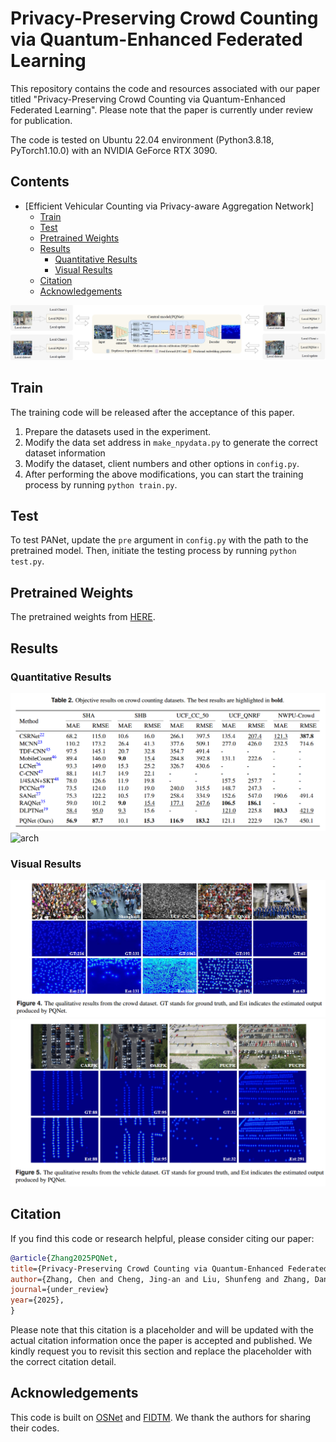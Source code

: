 # Privacy-Preserving Crowd Counting via Quantum-Enhanced Federated Learning

This repository contains the code and resources associated with our paper titled "Privacy-Preserving Crowd Counting via Quantum-Enhanced Federated Learning". Please note that the paper is currently under review for publication.

The code is tested on Ubuntu 22.04 environment (Python3.8.18, PyTorch1.10.0) with an NVIDIA GeForce RTX 3090.

## Contents

- [Efficient Vehicular Counting via Privacy-aware Aggregation Network]
  - [Train](#train)
  - [Test](#test)
  - [Pretrained Weights](#pretrained-weights)
  - [Results](#results)
    - [Quantitative Results](#quantitative-results)
    - [Visual Results](#visual-results)
  - [Citation](#citation)
  - [Acknowledgements](#acknowledgements)



![arch](Fig/framework.jpg)

## Train
The training code will be released after the acceptance of this paper.

1. Prepare the datasets used in the experiment.
2. Modify the data set address in `make_npydata.py` to generate the correct dataset information
3. Modify the dataset, client numbers and other options in `config.py`.
4. After performing the above modifications, you can start the training process by running `python train.py`.

## Test

To test PANet, update the `pre` argument in `config.py` with the path to the pretrained model. Then, initiate the testing process by running `python test.py`.

## Pretrained Weights

The pretrained weights from [HERE](https://1drv.ms/f/s!Aj_OLJKSpsndgSyOIsviAZdU9fp2?e=gcCmNu).

## Results

### Quantitative Results

![arch](Fig/crowd1.jpg)
![arch](Fig/vehicle1.jpg)

### Visual Results

![arch](Fig/crowd2.jpg)
![arch](Fig/vehicle2.jpg)


## Citation

If you find this code or research helpful, please consider citing our paper:

```BibTeX
@article{Zhang2025PQNet,
title={Privacy-Preserving Crowd Counting via Quantum-Enhanced Federated Learning},
author={Zhang, Chen and Cheng, Jing-an and Liu, Shunfeng and Zhang, Dan and Li, Qilei and Gao, Mingliang},
journal={under_review}
year={2025},
}
```
Please note that this citation is a placeholder and will be updated with the actual citation information once the paper is accepted and published. We kindly request you to revisit this section and replace the placeholder with the correct citation detail.

## Acknowledgements

This code is built on [OSNet](https://github.com/KaiyangZhou/deep-person-reid) and [FIDTM](https://github.com/dk-liang/FIDTM). We thank the authors for sharing their codes.
